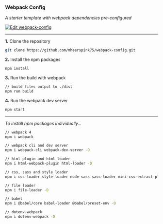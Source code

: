 ### Webpack Config

*A starter template with webpack dependencies pre-configured*

[![Edit webpack-config](https://codesandbox.io/static/img/play-codesandbox.svg)](https://codesandbox.io/s/github/mheerspink75/webpack-config/tree/master/?fontsize=14&hidenavigation=1&theme=dark)

---

**1.** Clone the repository
```bash
git clone https://github.com/mheerspink75/webpack-config.git
```

**2.** Install the npm packages
```bash
npm install
```

**3.** Run the build with webpack
```bash
// build files output to ./dist
npm run build
```

**4.** Run the webpack dev server
```bash
npm start
```

---

*To install npm packages individually...*

```bash
// webpack 4
npm i webpack

// webpack cli and dev server
npm i webpack-cli webpack-dev-server -D

// html plugin and html loader
npm i html-webpack-plugin html-loader -D

// css, sass and style loader 
npm i css-loader style-loader node-sass sass-loader mini-css-extract-plugin -D

// file loader
npm i file-loader -D

// babel
npm i @babel/core babel-loader @babel/preset-env -D

// dotenv-webpack
npm i dotenv-webpack -D
```
